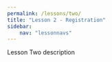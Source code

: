 ```yaml
---
permalink: /lessons/two/
title: "Lesson 2 - Registration"
sidebar:
    nav: "lessonnavs"
---
```


Lesson Two description